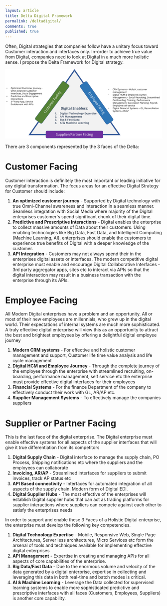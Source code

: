 ```yaml
---
layout: article
title: Delta Digital Framework
permalink: /deltadigital/
comments: true
published: true
---
```


Often, Digital strategies that companies follow have a unitary focus toward Customer interaction and interfaces only. In-order to achieve true value from Digital, companies need to look at Digital in a much more holistic sense. I propose the Delta Framework for Digital strategy.

![Delta Framework Image](/assets/images/holisticdigital.png)

There are 3 components represented by the 3 faces of the Delta:

# Customer Facing
Customer interaction is definitely the most important or leading initiative for any digital transformation. The focus areas for an effective Digital Strategy for Customer should include:

1. **An optimized customer journey** - Supported by Digital technology with true Omni-Channel awareness and interaction in a seamless manner. Seamless integration with Social Media where majority of the Digital enterprises customer's spend significant chunk of their digital time.
1. **Predictive and Prescriptive Interactions** - Digital enables the enterprise to collect massive amounts of Data about their customers. Using enabling technologies like Big Data, Fast Data, and Intelligent Computing (Machine Learning, AI), enterprises should enable the customers to experience true benefits of Digital with a deeper knowledge of the customer.
1. **API Integration** - Customers may not always spend their in the enterprises digital assets or interfaces. The modern competitive digital enterprise must enable and encourage Digital Collaborative Interfaces - 3rd party aggregator apps, sites etc to interact via APIs so that the digital interaction may result in a business transaction with the enterprise through its APIs.

# Employee Facing
All Modern Digital enterprises have a problem and an opportunity. All or most of their new employees are millennials, who grew up in the digital world. Their expectations of internal systems are much more sophisticated. A truly effective digital enterprise will view this as an opportunity to attract the best and brightest employees by offering a delightful digital employee journey

1. **Modern CRM systems** - For effective and holistic customer management and support, Customer life time value analysis and life cycle management
1. **Digital HCM and Employee Journey** - Through the complete journey of the employee through the enterprise with streamlined recruiting, on-boarding, performance management, self service etc the enterprise must provide effective digital interfaces for their employees
1. **Financial Systems** - For the finance Department of the company to effectively conduct their work with GL, AR/AP etc.
1. **Supplier Management Systems** - To effectively manage the companies suppliers

# Supplier or Partner Facing
This is the last face of the digital enterprise. The Digital enterprise must enable effective systems for all aspects of the supplier interfaces that will give it true differentiation from its competitors
1. **Digital Supply Chain** - Digital interface to manage the supply chain, PO Process, Shipping notifications etc where the suppliers and the employees can collaborate
1. **Invoicing, AR/AP** - Streamlined interfaces for suppliers to submit invoices, track AP status etc
1. **API Based connectivity** - Interfaces for automated integration of all aspects of the supply chain. Modern form of Digital EDI.
1. **Digital Supplier Hubs** - The most effective of the enterprises will establish Digital supplier hubs that can act as trading platforms for supplier interactions where suppliers can compete against each other to satisfy the enterprises needs

In order to support and enable these 3 Faces of a Holistic Digital enterprise, the enterprise must develop the following key competencies.

1. **Digital Technology Expertise** - Mobile, Responsive Web, Single Page Architectures, Server less architectures, Micro Services etc form the arsenal of tools and techniques available for implementing effective digital enterprises
1. **API Management** - Expertise in creating and managing APIs for all aspects of core capabilities of the enterprise.
1. **Big Data/Fast Data** - Due to the enormous volume and velocity of the data generated by a digital enterprise, expertise in collecting and leveraging this data in both real-time and batch modes is critical.
1. **AI & Machine Learning** - Leverage the Data collected for supervised learning systems to enable more sophisticated predictive and prescriptive interfaces with all faces (Customers, Employees, Suppliers) is another core capability.
